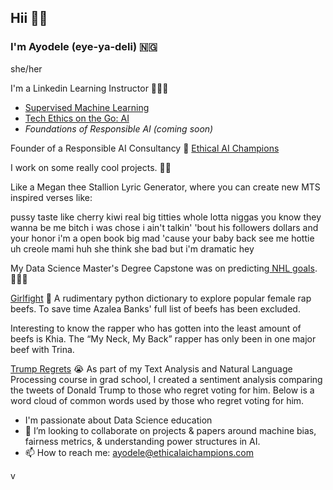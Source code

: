 ## Hii 👋🏾


### I'm Ayodele (eye-ya-deli) 🇳🇬
she/her

I'm a Linkedin Learning Instructor 👩🏾‍🏫
- [Supervised Machine Learning
](https://www.linkedin.com/learning/supervised-learning-essential-training/supervised-machine-learning-and-the-technology-boom?autoplay=true)
- [Tech Ethics on the Go: AI
](https://www.linkedin.com/learning/tech-on-the-go-ethics-in-ai/introduction-to-ethical-ai-16194406?autoplay=true)
- _Foundations of Responsible AI (coming soon)_

Founder of a Responsible AI Consultancy 🚀
[Ethical AI Champions
](https://www.ethicalaichampions.com/)

I work on some really cool projects.  💅🏾

Like a Megan thee Stallion Lyric Generator, where you can create new MTS inspired verses like:

pussy taste like cherry kiwi 
real big titties whole lotta niggas you know they wanna be me
bitch i was chose i ain't talkin' 'bout his followers dollars and your honor i'm a open book 
big mad 'cause your baby back see me 
hottie uh creole mami huh she think she bad but i'm dramatic hey

My Data Science Master's Degree Capstone was on predicting[ NHL goals](https://github.com/Ayodeleohh/hockeyGoals). 🏒🥅🚨

[Girlfight](https://github.com/Ayodeleohh/Girlfight) 🐾 A rudimentary python dictionary to explore popular female rap beefs. To save time Azalea Banks' full list of beefs has been excluded.

Interesting to know the rapper who has gotten into the least amount of beefs is Khia. The “My Neck, My Back” rapper has only been in one major beef with  Trina.

[Trump Regrets](https://github.com/Ayodeleohh/Trump-Regrets) 😭 As part of my Text Analysis and Natural Language Processing course in grad school, I created a sentiment analysis comparing the tweets of Donald Trump to those who regret voting for him. Below is a word cloud of common words used by those who regret voting for him.


- I'm passionate about Data Science education
- 👯 I’m looking to collaborate on projects & papers around machine bias, fairness metrics, & understanding power structures in AI.
- 📫 How to reach me: ayodele@ethicalaichampions.com


v
